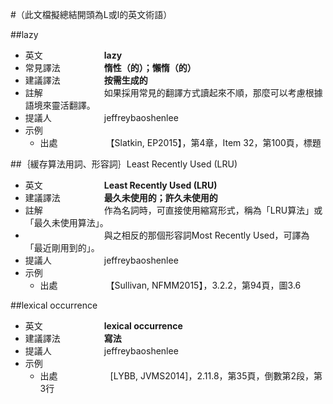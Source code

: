 #（此文檔擬總結開頭為L或l的英文術語）

##lazy

* 英文　　　　　　　**lazy**
* 常見譯法　　　　　**惰性（的）；懶惰（的）**
* 建議譯法　　　　　**按需生成的**
* 註解　　　　　　　如果採用常見的翻譯方式讀起來不順，那麼可以考慮根據語境來靈活翻譯。
* 提議人　　　　　　jeffreybaoshenlee
* 示例
  * 出處　　　　　　【Slatkin, EP2015】，第4章，Item 32，第100頁，標題

##｛緩存算法用詞、形容詞｝Least Recently Used (LRU)

* 英文　　　　　　　**Least Recently Used (LRU)**
* 建議譯法　　　　　**最久未使用的；許久未使用的**
* 註解　　　　　　　作為名詞時，可直接使用縮寫形式，稱為「LRU算法」或「最久未使用算法」。
* 　　　　　　　　　與之相反的那個形容詞Most Recently Used，可譯為「最近剛用到的」。
* 提議人　　　　　　jeffreybaoshenlee
* 示例
  * 出處　　　　　　【Sullivan, NFMM2015】，3.2.2，第94頁，圖3.6

##lexical occurrence

* 英文　　　　　　　**lexical occurrence**
* 建議譯法　　　　　**寫法**
* 提議人　　　　　　jeffreybaoshenlee
* 示例
  * 出處　　　　　　[LYBB, JVMS2014]，2.11.8，第35頁，倒數第2段，第3行

